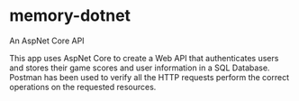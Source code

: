 # memory-dotnet
An AspNet Core API

This app uses AspNet Core to create a Web API that authenticates users and stores their game scores and user information in a SQL Database. Postman has been used to verify all the HTTP requests perform the correct operations on the requested resources.
